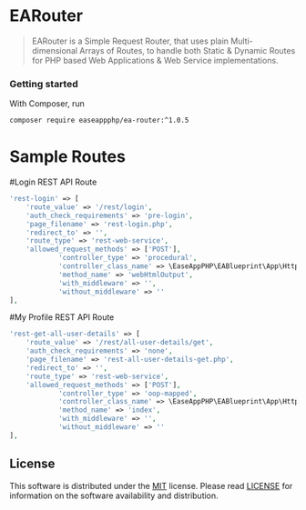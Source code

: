 # EARouter
> EARouter is a Simple Request Router, that uses plain Multi-dimensional Arrays of Routes, to handle both Static &amp; Dynamic Routes for PHP based Web Applications &amp; Web Service implementations.


### Getting started
With Composer, run

```sh
composer require easeappphp/ea-router:^1.0.5
```

# Sample Routes
#Login REST API Route
```php
'rest-login' => [
	'route_value' => '/rest/login',
	'auth_check_requirements' => 'pre-login',
	'page_filename' => 'rest-login.php',
	'redirect_to' => '',
	'route_type' => 'rest-web-service',
	'allowed_request_methods' => ['POST'],
			'controller_type' => 'procedural',
			'controller_class_name' => \EaseAppPHP\EABlueprint\App\Http\Controllers\ProceduralController::class,
			'method_name' => 'webHtmlOutput',
			'with_middleware' => '',
			'without_middleware' => ''
],

```



#My Profile REST API Route
```php
'rest-get-all-user-details' => [
	'route_value' => '/rest/all-user-details/get',
	'auth_check_requirements' => 'none',
	'page_filename' => 'rest-all-user-details-get.php',
	'redirect_to' => '',
	'route_type' => 'rest-web-service',
	'allowed_request_methods' => ['POST'],
			'controller_type' => 'oop-mapped',
			'controller_class_name' => \EaseAppPHP\EABlueprint\App\Http\Controllers\AllUserDetails\GetController::class,
			'method_name' => 'index',
			'with_middleware' => '',
			'without_middleware' => ''
],

```
	

## License
This software is distributed under the [MIT](https://opensource.org/licenses/MIT) license. Please read [LICENSE](https://github.com/easeappphp/PDOLight/blob/main/LICENSE) for information on the software availability and distribution.
	